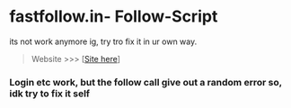 # fastfollow.in- Follow-Script
its not work anymore ig, try tro fix it in ur own way.
> Website >>> [<a href="https://fastfollow.in">Site here</a>]
### Login etc work, but the follow call give out a random error so, idk try to fix it self

